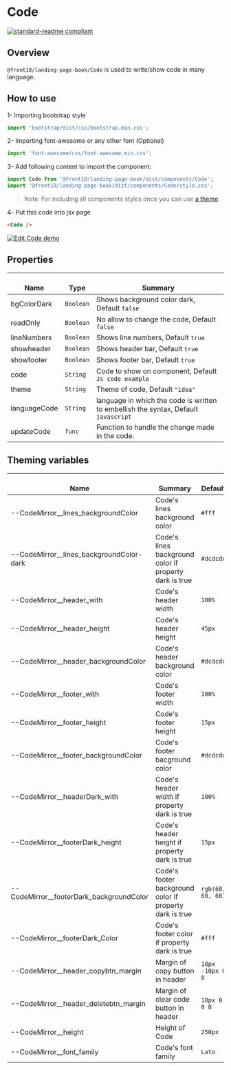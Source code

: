 # Code

[![standard-readme compliant](https://img.shields.io/badge/standard--readme-OK-green.svg?style=flat-square)](https://github.com/RichardLitt/standard-readme)

## Overview

`@front10/landing-page-book/Code` is used to write/show code in many language.

## How to use

1- Importing bootstrap style

```js
import 'bootstrap/dist/css/bootstrap.min.css';
```

2- Importing font-awesome or any other font (Optional)

```js
import 'font-awesome/css/font-awesome.min.css';
```

3- Add following content to import the component:

```js
import Code from '@front10/landing-page-book/dist/components/Code';
import '@front10/landing-page-book/dist/components/Code/style.css';
```

> Note: For including all components styles once you can use [a theme](https://github.com/front10/landing-page-book/wiki/Theming).

4- Put this code into jsx page

```html
<Code />
```
[![Edit Code demo](https://codesandbox.io/static/img/play-codesandbox.svg)](https://codesandbox.io/s/pmjvk5wl27)

## Properties

| </br>Name    | </br>Type | </br>Summary                                                                        |
| ------------ | --------- | ----------------------------------------------------------------------------------- |
| bgColorDark  | `Boolean` | Shows background color dark, Default `false`                                        |
| readOnly     | `Boolean` | No allow to change the code, Default `false`                                        |
| lineNumbers  | `Boolean` | Shows line numbers, Default `true`                                                  |
| showheader   | `Boolean` | Shows header bar, Default `true`                                                    |
| showfooter   | `Boolean` | Shows footer bar, Default `true`                                                    |
| code         | `String`  | Code to show on component, Default `Js code example`                                |
| theme        | `String`  | Theme of code, Default `"idea"`                                                     |
| languageCode | `String`  | language in which the code is written to embellish the syntax, Default `javascript` |
| updateCode   | `func`    | Function to handle the change made in the code.                                     |

## Theming variables

| </br>Name                                  | </br>Summary                                            | </br>Default      |
| ------------------------------------------ | ------------------------------------------------------- | ----------------- |
| --CodeMirror\_\_lines_backgroundColor      | Code's lines background color                           | `#fff`            |
| --CodeMirror\_\_lines_backgroundColor-dark | Code's lines background color if property dark is true  | `#dcdcdc`         |
| --CodeMirror\_\_header_with                | Code's header width                                     | `100%`            |
| --CodeMirror\_\_header_height              | Code's header height                                    | `45px`            |
| --CodeMirror\_\_header_backgroundColor     | Code's header background color                          | `#dcdcdc`         |
| --CodeMirror\_\_footer_with                | Code's footer width                                     | `100%`            |
| --CodeMirror\_\_footer_height              | Code's footer height                                    | `15px`            |
| --CodeMirror\_\_footer_backgroundColor     | Code's footer bacground color                           | `#dcdcdc`         |
| --CodeMirror\_\_headerDark_with            | Code's header width if property dark is true            | `100%`            |
| --CodeMirror\_\_footerDark_height          | Code's header height if property dark is true           | `15px`            |
| --CodeMirror\_\_footerDark_backgroundColor | Code's footer background color if property dark is true | `rgb(68, 68, 68)` |
| --CodeMirror\_\_footerDark_Color           | Code's footer color if property dark is true            | `#fff`            |
| --CodeMirror\_\_header_copybtn_margin      | Margin of copy button in header                         | `10px -10px 0 0`  |
| --CodeMirror\_\_header_deletebtn_margin    | Margin of clear code button in header                   | `10px 0 0 0`      |
| --CodeMirror\_\_height                     | Height of Code                                          | `250px`           |
| --CodeMirror\_\_font_family                | Code's font family                                      | `Lato`            |
